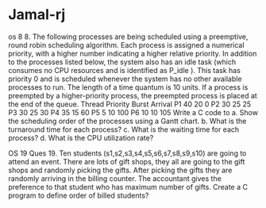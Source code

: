 # Jamal-rj
os 8
8.	The following processes are being scheduled using a preemptive, round robin scheduling algorithm. Each process is assigned a numerical priority, with a higher number indicating a higher relative priority. In addition to the processes listed below, the system also has an idle task (which consumes no CPU resources and is identified as P_idle ). This task has priority 0 and is scheduled whenever the system has no other available processes to run. The length of a time quantum is 10 units. If a process is preempted by a higher-priority process, the preempted process is placed at the end of the queue.
Thread Priority Burst Arrival
P1 	40 	20 	0
P2	 30 	25 	25
P3 	30 	25 	30
P4	 35 	15 	60
P5 	5 	10 	100
P6 	10 	10 	105
Write a C code to 
a. Show the scheduling order of the processes using a Gantt chart.
b. What is the turnaround time for each process?
c. What is the waiting time for each process?
d. What is the CPU utilization rate?


OS 19 Ques
19.	Ten students (s1,s2,s3,s4,s5,s6,s7,s8,s9,s10) are going to attend an event. There are lots of gift shops, they all are going to the gift shops and randomly picking the gifts. After picking the gifts they are randomly arriving in the billing counter. The accountant gives the preference to that student who has maximum number of gifts. Create a C program to define order of billed students?
